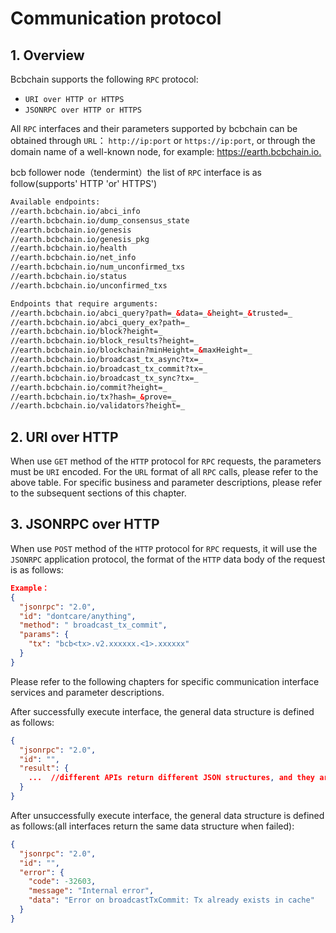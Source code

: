 # Communication protocol

## 1. Overview

Bcbchain supports the following `RPC` protocol:

* `URI over HTTP or HTTPS`
* `JSONRPC over HTTP or HTTPS`

All `RPC` interfaces and their parameters supported by bcbchain can be obtained through `URL`： `http://ip:port`  or `https://ip:port`, or through the domain name of a well-known node, for example: <https://earth.bcbchain.io.>

bcb follower node（tendermint）the list of `RPC` interface is as follow(supports' HTTP 'or' HTTPS')

```html
Available endpoints:
//earth.bcbchain.io/abci_info
//earth.bcbchain.io/dump_consensus_state
//earth.bcbchain.io/genesis
//earth.bcbchain.io/genesis_pkg
//earth.bcbchain.io/health
//earth.bcbchain.io/net_info
//earth.bcbchain.io/num_unconfirmed_txs
//earth.bcbchain.io/status
//earth.bcbchain.io/unconfirmed_txs

Endpoints that require arguments:
//earth.bcbchain.io/abci_query?path=_&data=_&height=_&trusted=_
//earth.bcbchain.io/abci_query_ex?path=_
//earth.bcbchain.io/block?height=_
//earth.bcbchain.io/block_results?height=_
//earth.bcbchain.io/blockchain?minHeight=_&maxHeight=_
//earth.bcbchain.io/broadcast_tx_async?tx=_
//earth.bcbchain.io/broadcast_tx_commit?tx=_
//earth.bcbchain.io/broadcast_tx_sync?tx=_
//earth.bcbchain.io/commit?height=_
//earth.bcbchain.io/tx?hash=_&prove=_
//earth.bcbchain.io/validators?height=_
```

## 2. URI over HTTP

When use `GET` method of the `HTTP` protocol for `RPC` requests, the parameters must be `URI` encoded. For the `URL` format of all `RPC` calls, please refer to the above table. For specific business and parameter descriptions, please refer to the subsequent sections of this chapter.

## 3. JSONRPC over HTTP

When use `POST` method of the `HTTP` protocol for `RPC` requests, it will use the `JSONRPC` application protocol, the format of the `HTTP` data body of the request is as follows:

```json
Example：
{
  "jsonrpc": "2.0",
  "id": "dontcare/anything",
  "method": " broadcast_tx_commit",
  "params": {
    "tx": "bcb<tx>.v2.xxxxxx.<1>.xxxxxx"
  }
}
```

Please refer to the following chapters for specific communication interface services and parameter descriptions.

After successfully execute interface, the general data structure is defined as follows:

```json
{
  "jsonrpc": "2.0",
  "id": "",
  "result": {
    ...  //different APIs return different JSON structures, and they are customized.
  }
}
```

After unsuccessfully execute interface, the general data structure is defined as follows:(all interfaces return the same data structure when failed):

```json
{
  "jsonrpc": "2.0",
  "id": "",
  "error": {
    "code": -32603,
    "message": "Internal error",
    "data": "Error on broadcastTxCommit: Tx already exists in cache"
  }
}
```
